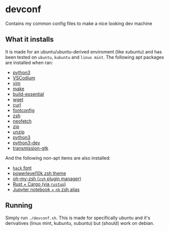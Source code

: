# devconf

Contains my common config files to make a nice looking dev machine

## What it installs

It is made for an ubuntu/ubuntu-derived enviroment (like xubuntu) and has been tested on `ubuntu`, `kubuntu` and `linux mint`. The following apt packages are installed when ran:

- [python3](https://python.org)
- [VSCodium](https://vscodium.com/)
- [vim](https://en.wikipedia.org/wiki/Vim_(text_editor))
- [make](https://en.wikipedia.org/wiki/Make_(software))
- [build-essential](https://packages.debian.org/bullseye/build-essential)
- [wget](https://en.wikipedia.org/wiki/Wget)
- [curl](https://en.wikipedia.org/wiki/CURL)
- [fontconfig](https://en.wikipedia.org/wiki/Fontconfig)
- [zsh](https://en.wikipedia.org/wiki/Z_shell)
- [neofetch](https://github.com/dylanaraps/neofetch)
- [zip](https://packages.debian.org/bullseye/zip)
- [unzip](https://packages.debian.org/buster/unzip)
- [python3](https://en.wikipedia.org/wiki/Python_(programming_language))
- [python3-dev](https://packages.debian.org/bullseye/python3-dev)
- [transmission-gtk](https://en.wikipedia.org/wiki/Transmission_(BitTorrent_client))

And the following non-apt items are also installed:

- [`hack` font](https://sourcefoundry.org/hack/)
- [powerlevel10k zsh theme](https://github.com/romkatv/powerlevel10k)
- [oh-my-zsh (`zsh` plugin manager)](https://ohmyz.sh/)
- [Rust + Cargo (via `rustup`)](https://en.wikipedia.org/wiki/Rust_(programming_language))
- [Jupyter notebook + `nb` zsh alias](https://jupyter.org/)

## Running

Simply run `./devconf.sh`. This is made for specifically ubuntu and it's derivatives (linux mint, kubuntu, xubuntu) but (should) work on debian.
